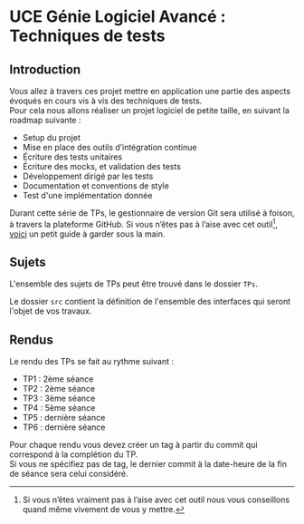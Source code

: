 # UCE Génie Logiciel Avancé : Techniques de tests

## Introduction

Vous allez à travers ces projet mettre en application une partie des aspects évoqués en cours vis à vis des techniques de tests.  
Pour cela nous allons réaliser un projet logiciel de petite taille, en suivant la roadmap suivante : 
- Setup du projet
- Mise en place des outils d’intégration continue
- Écriture des tests unitaires
- Écriture des mocks, et validation des tests
- Développement dirigé par les tests
- Documentation et conventions de style
- Test d'une implémentation donnée

Durant cette série de TPs, le gestionnaire de version Git sera utilisé à foison, à travers la plateforme GitHub. Si vous n’êtes pas à l’aise avec cet outil[^1], [voici](http://rogerdudler.github.io/git-guide/) un petit guide à garder sous la main.

## Sujets

L'ensemble des sujets de TPs peut être trouvé dans le dossier `TPs`.

Le dossier `src` contient la définition de l'ensemble des interfaces qui seront l'objet de vos travaux.

## Rendus

Le rendu des TPs se fait au rythme suivant :

- TP1 : 2ème séance
- TP2 : 2ème séance
- TP3 : 3ème séance
- TP4 : 5ème séance
- TP5 : dernière séance
- TP6 : dernière séance

Pour chaque rendu vous devez créer un tag à partir du commit qui correspond à la complétion du TP.  
Si vous ne spécifiez pas de tag, le dernier commit à la date-heure de la fin de séance sera celui considéré.

[^1]: Si vous n’êtes vraiment pas à l’aise avec cet outil nous vous conseillons quand même vivement de vous y mettre.
